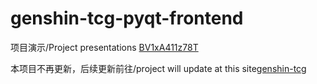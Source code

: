 # genshin-tcg-pyqt-frontend

项目演示/Project presentations [BV1xA411z78T](https://www.bilibili.com/video/BV1xA411z78T/)

本项目不再更新，后续更新前往/project will update at this site[genshin-tcg](https://github.com/Asassong/genshin-tcg)

